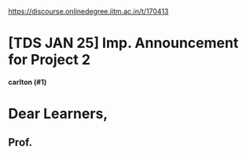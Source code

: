 https://discourse.onlinedegree.iitm.ac.in/t/170413

<html><head><meta charset='utf-8'><title>[TDS JAN 25] Imp. Announcement for Project 2</title></head><body>
<h1>[TDS JAN 25] Imp. Announcement for Project 2</h1>
<h4>carlton (#1)</h4>
<h1><a class="anchor" href="#p-608305-dear-learners-1" name="p-608305-dear-learners-1"></a> Dear Learners,</h1>
<h2><a class="anchor" href="#p-608305-prof-anand-live-session-alert-2" name="p-608305-prof-anand-live-session-alert-2"></a>Prof.
